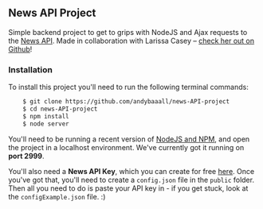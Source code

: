 ## News API Project

Simple backend project to get to grips with NodeJS and Ajax requests to the [News API](https://newsapi.org/).
Made in collaboration with Larissa Casey – [check her out on Github](https://github.com/risscasey)!

### Installation
To install this project you'll need to run the following terminal commands:
```sh
    $ git clone https://github.com/andybaaall/news-API-project
    $ cd news-API-project
    $ npm install
    $ node server
```

You'll need to be running a recent version of [NodeJS and NPM](https://nodejs.org/en/), and open the project in a localhost environment. We've currently got it running on **port 2999**.

You'll also need a **News API Key**, which you can create for free [here](https://newsapi.org/). Once you've got that, you'll need to create a ```config.json``` file in the ```public``` folder. Then all you need to do is paste your API key in - if you get stuck, look at the ```configExample.json``` file. :) 
